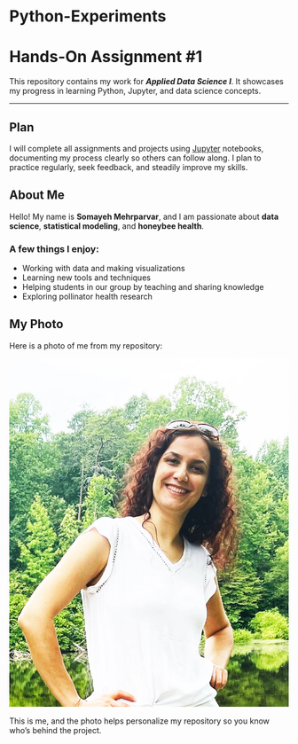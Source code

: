 # Python-Experiments
# Hands-On Assignment #1

This repository contains my work for ***Applied Data Science I***. It showcases my progress in learning Python, Jupyter, and data science concepts.

---

## Plan

I will complete all assignments and projects using [Jupyter](https://jupyter.org/) notebooks, documenting my process clearly so others can follow along. I plan to practice regularly, seek feedback, and steadily improve my skills.

## About Me

Hello! My name is **Somayeh Mehrparvar**, and I am passionate about **data science**, **statistical modeling**, and **honeybee health**.  

### A few things I enjoy:
- Working with data and making visualizations  
- Learning new tools and techniques    
- Helping students in our group by teaching and sharing knowledge
- Exploring pollinator health research

## My Photo

Here is a photo of me from my repository:  

![My profile photo](myphoto.jpg "Somayeh")  

This is me, and the photo helps personalize my repository so you know who’s behind the project.
